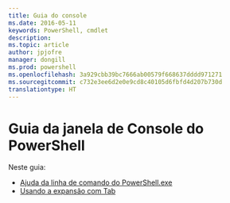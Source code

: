 ```yaml
---
title: Guia do console
ms.date: 2016-05-11
keywords: PowerShell, cmdlet
description: 
ms.topic: article
author: jpjofre
manager: dongill
ms.prod: powershell
ms.openlocfilehash: 3a929cbb39bc7666ab00579f668637dddd971271
ms.sourcegitcommit: c732e3ee6d2e0e9cd8c40105d6fbfd4d207b730d
translationtype: HT
---
```

#  <a name="powershell-console-window-guide"></a>Guia da janela de Console do PowerShell

Neste guia:
-  [Ajuda da linha de comando do PowerShell.exe](console/PowerShell.exe-Command-Line-Help.md)
-  [Usando a expansão com Tab](console/Using-Tab-Expansion.md)

